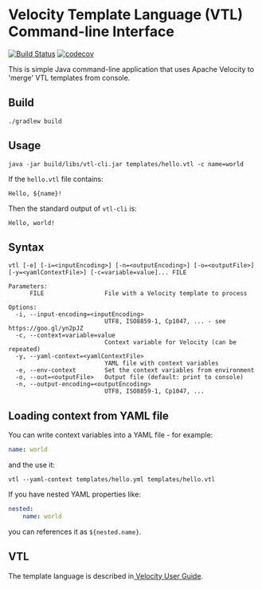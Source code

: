# Velocity Template Language (VTL) Command-line Interface

[![Build Status](https://travis-ci.com/plavjanik/vtl-cli.svg?branch=master)](https://travis-ci.com/plavjanik/vtl-cli)
[![codecov](https://codecov.io/gh/plavjanik/vtl-cli/branch/master/graph/badge.svg)](https://codecov.io/gh/plavjanik/vtl-cli)

This is simple Java command-line application that uses Apache Velocity to 'merge' VTL templates from console.

## Build

```
./gradlew build
```

## Usage

```
java -jar build/libs/vtl-cli.jar templates/hello.vtl -c name=world
```

If the `hello.vtl` file contains:

    Hello, ${name}!

Then the standard output of `vtl-cli` is:

    Hello, world!

## Syntax

```
vtl [-e] [-i=<inputEncoding>] [-n=<outputEncoding>] [-o=<outputFile>] [-y=<yamlContextFile>] [-c=variable=value]... FILE

Parameters:
      FILE                 File with a Velocity template to process

Options:
  -i, --input-encoding=<inputEncoding>
                           UTF8, ISO8859-1, Cp1047, ... - see https://goo.gl/yn2pJZ
  -c, --context=variable=value
                           Context variable for Velocity (can be repeated)
  -y, --yaml-context=<yamlContextFile>
                           YAML file with context variables
  -e, --env-context        Set the context variables from environment
  -o, --out=<outputFile>   Output file (default: print to console)
  -n, --output-encoding=<outputEncoding>
                           UTF8, ISO8859-1, Cp1047, ...
```

## Loading context from YAML file

You can write context variables into a YAML file - for example:

```yaml
name: world
```

and the use it:

```
vtl --yaml-context templates/hello.yml templates/hello.vtl
```

If you have nested YAML properties like:

```yaml
nested:
    name: world
```

you can references it as `${nested.name}`.

## VTL

The template language is described in[ Velocity User Guide](http://velocity.apache.org/engine/2.0/user-guide.html).